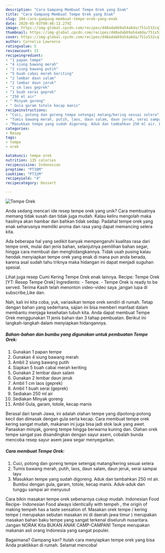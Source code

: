 ```yaml
---
description: "Cara Gampang Membuat Tempe Orek yang Enak"
title: "Cara Gampang Membuat Tempe Orek yang Enak"
slug: 104-cara-gampang-membuat-tempe-orek-yang-enak
date: 2020-05-03T00:48:13.279Z
image: https://img-global.cpcdn.com/recipes/d48adab69a54a8da/751x532cq70/tempe-orek-foto-resep-utama.jpg
thumbnail: https://img-global.cpcdn.com/recipes/d48adab69a54a8da/751x532cq70/tempe-orek-foto-resep-utama.jpg
cover: https://img-global.cpcdn.com/recipes/d48adab69a54a8da/751x532cq70/tempe-orek-foto-resep-utama.jpg
author: Cornelia Lawrence
ratingvalue: 5
reviewcount: 15
recipeingredient:
- "1 papan tempe"
- "4 siung bawang merah"
- "2 siung bawang putih"
- "5 buah cabai merah keriting"
- "2 lembar daun salam"
- "2 lembar daun jeruk"
- "1 cm laos geprek"
- "1 buah serai geprek"
- "250 ml air"
- " Minyak goreng"
- " Gula garam totole kecap manis"
recipeinstructions:
- "Cuci, potong dan goreng tempe setengaj matang/kering sesuai selera"
- "Tumis bawang merah, putih, laos, daun salam, daun jeruk, serai sampai layu"
- "Masukkan tempe yang sudah digoreng. Aduk dan tambahkan 250 ml air. Bumbui dengan gula, garam, totole, kecap manis. Aduk-aduk dan tunggu sampai air menyusut"
categories:
- Resep
tags:
- tempe
- orek

katakunci: tempe orek 
nutrition: 135 calories
recipecuisine: Indonesian
preptime: "PT38M"
cooktime: "PT32M"
recipeyield: "4"
recipecategory: Dessert

---
```



![Tempe Orek](https://img-global.cpcdn.com/recipes/d48adab69a54a8da/751x532cq70/tempe-orek-foto-resep-utama.jpg)

Anda sedang mencari ide resep tempe orek yang unik? Cara membuatnya memang tidak susah dan tidak juga mudah. Kalau keliru mengolah maka hasilnya akan hambar dan bahkan tidak sedap. Padahal tempe orek yang enak seharusnya memiliki aroma dan rasa yang dapat memancing selera kita.

Ada beberapa hal yang sedikit banyak mempengaruhi kualitas rasa dari tempe orek, mulai dari jenis bahan, selanjutnya pemilihan bahan segar, hingga cara membuat dan menghidangkannya. Tidak usah pusing kalau hendak menyiapkan tempe orek yang enak di mana pun anda berada, karena asal sudah tahu triknya maka hidangan ini dapat menjadi suguhan spesial.

Lihat juga resep Cumi Kering Tempe Orek enak lainnya. Recipe: Tempe Orek [YT: Resep Tempe Orek] Ingredients: - Tempe. - Tempe Orek is ready to be served. Terima Kasih telah menonton video-video saya ,jangan lupa di subscribe,Like dan.


Nah, kali ini kita coba, yuk, variasikan tempe orek sendiri di rumah. Tetap dengan bahan yang sederhana, sajian ini bisa memberi manfaat dalam membantu menjaga kesehatan tubuh kita. Anda dapat membuat Tempe Orek menggunakan 11 jenis bahan dan 3 tahap pembuatan. Berikut ini langkah-langkah dalam menyiapkan hidangannya.

<!--inarticleads1-->

##### Bahan-bahan dan bumbu yang digunakan untuk pembuatan Tempe Orek:

1. Gunakan 1 papan tempe
1. Gunakan 4 siung bawang merah
1. Ambil 2 siung bawang putih
1. Siapkan 5 buah cabai merah keriting
1. Gunakan 2 lembar daun salam
1. Gunakan 2 lembar daun jeruk
1. Ambil 1 cm laos (geprek)
1. Ambil 1 buah serai (geprek)
1. Sediakan 250 ml air
1. Sediakan  Minyak goreng
1. Ambil  Gula, garam, totole, kecap manis


Berasal dari tanah Jawa, ini adalah olahan tempe yang dipotong-potong kecil dan dimasak dengan gula serta kecap. Cara membuat tempe orek kering sangat mudah, makanan ini juga bisa jadi stok lauk yang awet. Panaskan minyak, goreng tempe hingga berwarna kuning dan. Olahan orek tempe sangat pas disandingkan dengan sayur asem, cobalah bunda mencoba resep sayur asem jawa segar menyegarkan. 

<!--inarticleads2-->

##### Cara membuat Tempe Orek:

1. Cuci, potong dan goreng tempe setengaj matang/kering sesuai selera
1. Tumis bawang merah, putih, laos, daun salam, daun jeruk, serai sampai layu
1. Masukkan tempe yang sudah digoreng. Aduk dan tambahkan 250 ml air. Bumbui dengan gula, garam, totole, kecap manis. Aduk-aduk dan tunggu sampai air menyusut


Cara bikin masakan tempe orek sebenarnya cukup mudah. Indonesian Food Recipe- Indonesian Food always identically with tempeh , the origin of making tempeh has a taste sensation of. Masakan orek tempe / kering tempe ( merupakan sebutan masakan ini di daerah jawa timur ) merupakan masakan bahan baku tempe yang sangat terkenal diseluruh nusantara. Jangan NORAK Kita BUKAN ANAK CAMP-CAMPAN! Tempe merupakan makanan asli orang Indonesia yang sangat populer. 

Bagaimana? Gampang kan? Itulah cara menyiapkan tempe orek yang bisa Anda praktikkan di rumah. Selamat mencoba!
